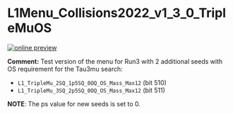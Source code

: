 # L1Menu_Collisions2022_v1_3_0_TripleMuOS

[![online preview](https://img.shields.io/badge/Online%20preview-click%20here-blue)](https://htmlpreview.github.io/?https://github.com/caruta/L1MenuRun3/tree/master/development/L1Menu_Collisions2022_v1_3_0_TripleMuOS/L1Menu_Collisions2022_v1_3_0_TripleMuOS.html)

**Comment:** 
Test version of the menu for Run3 with 2 additional seeds with OS requirement for the Tau3mu search:
   - `L1_TripleMu_2SQ_1p5SQ_0OQ_OS_Mass_Max12` (bit 510)
   - `L1_TripleMu_3SQ_2p5SQ_0OQ_OS_Mass_Max12` (bit 511)

**NOTE**: The ps value for new seeds is set to 0.

